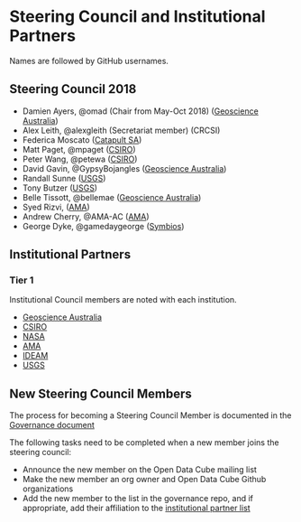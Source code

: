 # Steering Council and Institutional Partners

Names are followed by GitHub usernames.

## Steering Council 2018

- Damien Ayers, @omad (Chair from May-Oct 2018) ([Geoscience Australia](http://www.ga.gov.au/))
- Alex Leith, @alexgleith (Secretariat member) (CRCSI)
- Federica Moscato ([Catapult SA](https://sa.catapult.org.uk/))
- Matt Paget, @mpaget ([CSIRO](https://www.csiro.au/))
- Peter Wang, @petewa ([CSIRO](https://www.csiro.au/))
- David Gavin, @GypsyBojangles ([Geoscience Australia](http://www.ga.gov.au/))
- Randall Sunne ([USGS](https://www.usgs.gov/))
- Tony Butzer ([USGS](https://www.usgs.gov/))
- Belle Tissott, @bellemae ([Geoscience Australia](http://www.ga.gov.au/))
- Syed Rizvi, ([AMA](http://www.ama-inc.com/))
- Andrew Cherry, @AMA-AC ([AMA](http://www.ama-inc.com/))
- George Dyke, @gamedaygeorge ([Symbios](http://symbios.space))

## Institutional Partners

### Tier 1

Institutional Council members are noted with each institution.

- [Geoscience Australia](http://www.ga.gov.au/)
- [CSIRO](https://www.csiro.au/)
- [NASA](https://www.nasa.gov/)
- [AMA](http://www.ama-inc.com/)
- [IDEAM](http://www.ideam.gov.co/)
- [USGS](https://www.usgs.gov/)

## New Steering Council Members
The process for becoming a Steering Council Member is documented in the [Governance document](governance.md#council-membership)

The following tasks need to be completed when a new member joins the steering council:
- Announce the new member on the Open Data Cube mailing list
- Make the new member an org owner and Open Data Cube Github organizations
- Add the new member to the list in the governance repo, and if appropriate, add their affiliation to the [institutional partner list](people.md)
